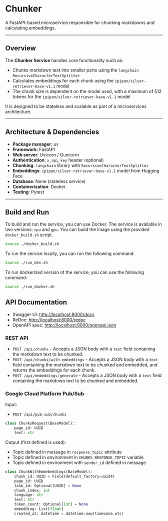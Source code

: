 # Chunker

A FastAPI-based microservice responsible for chunking markdowns and calculating embeddings.

---

## Overview

The **Chunker Service** handles core functionality such as:

* Chunks markdown text into smaller parts using the `langchain` `RecursiveCharacterTextSplitter`
* Calculates embeddings for each chunk using the `ipipan/silver-retriever-base-v1.1` model
* The chunk size is dependent on the model used, with a maximum of 512 tokens for the `ipipan/silver-retriever-base-v1.1` model

It is designed to be stateless and scalable as part of a microservices architecture.

---

## Architecture & Dependencies

* **Package manager**: uv
* **Framework**: FastAPI
* **Web server**: Uvicorn / Gunicorn
* **Authentication**: `x_api_key` header (optional)
* **Chunking**: `langchain` library with `RecursiveCharacterTextSplitter`
* **Embeddings**: `ipipan/silver-retriever-base-v1.1` model from Hugging Face
* **Database**: None (stateless service)
* **Containerization**: Docker
* **Testing**: Pytest

---

## Build and Run

To build and run the service, you can use Docker. The service is available in two versions: `cpu` and `gpu`. You can build the image using the provided `docker_build.sh` script.

```bash
source ./docker_build.sh
```

To run the service locally, you can run the following command:

```bash
source ./run_dev.sh
```

To run dockerized version of the service, you can use the following command:

```bash
source ./run_docker.sh
```

## API Documentation

* Swagger UI: [http://localhost:8000/docs](http://localhost:8000/docs)
* ReDoc: [http://localhost:8000/redoc](http://localhost:8000/redoc)
* OpenAPI spec: [http://localhost:8000/openapi.json](http://localhost:8000/openapi.json)

### REST API

* `POST /api/chunks` - Accepts a JSON body with a `text` field containing the markdown text to be chunked.
* `POST /api/chunks/with-embeddings` - Accepts a JSON body with a `text` field containing the markdown text to be chunked and embedded, and returns the embeddings for each chunk.
* `POST /api/embeddings/generate` - Accepts a JSON body with a `text` field containing the markdown text to be chunked and embedded.

### Google Cloud Platform Pub/Sub

Input:

* `POST /api/pub-sub/chunks`

```python
class ChunksRequest(BaseModel):
    page_id: UUID
    text: str
```

Output (first defined is used):

* Topic defined in message in `response_topic` attribute
* Topic defined in environment in `CHUNKS_RESPONSE_TOPIC` variable
* Topic defined in environment with `sender_id` defined in message

```python
class ChunkWithEmmebeddings(BaseModel):
    chunk_id: UUID = Field(default_factory=uuid4)
    page_id: UUID
    task_id: Optional[UUID] = None
    chunk_index: int
    language: str
    text: str
    token_count: Optional[int] = None
    embedding: List[float]
    created_at: datetime = datetime.now(timezone.utc)
```
